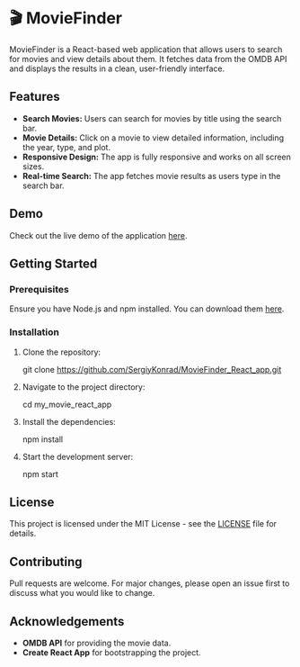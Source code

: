 # 🎬 MovieFinder

MovieFinder is a React-based web application that allows users to search for movies and view details about them. It fetches data from the OMDB API and displays the results in a clean, user-friendly interface.

## Features

- **Search Movies:** Users can search for movies by title using the search bar.
- **Movie Details:** Click on a movie to view detailed information, including the year, type, and plot.
- **Responsive Design:** The app is fully responsive and works on all screen sizes.
- **Real-time Search:** The app fetches movie results as users type in the search bar.

## Demo

Check out the live demo of the application [here](https://sergiykonrad.github.io/MovieFinder_React_app/).

## Getting Started

### Prerequisites

Ensure you have Node.js and npm installed. You can download them [here](https://nodejs.org/).

### Installation

1. Clone the repository:

   git clone https://github.com/SergiyKonrad/MovieFinder_React_app.git

2. Navigate to the project directory:

   cd my_movie_react_app

3. Install the dependencies:

   npm install

4. Start the development server:

   npm start

## License

This project is licensed under the MIT License - see the [LICENSE](LICENSE) file for details.

## Contributing

Pull requests are welcome. For major changes, please open an issue first to discuss what you would like to change.

## Acknowledgements

- **OMDB API** for providing the movie data.
- **Create React App** for bootstrapping the project.
